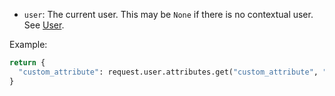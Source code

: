 -   `user`: The current user. This may be `None` if there is no contextual user. See [User](../user-group/user/user_attributes.md#object-properties).

Example:

```python
return {
  "custom_attribute": request.user.attributes.get("custom_attribute", "default"),
}
```
